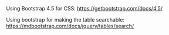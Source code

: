 Using Bootstrap 4.5 for CSS: https://getbootstrap.com/docs/4.5/

Using bootstrap for making the table searchable:
https://mdbootstrap.com/docs/jquery/tables/search/

